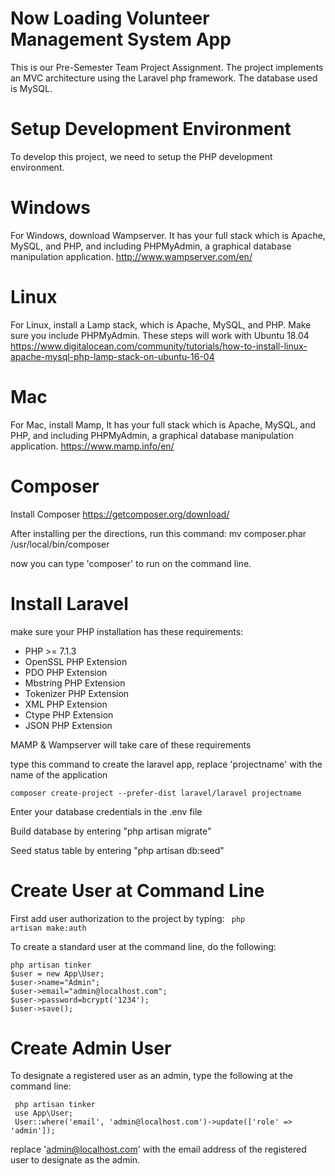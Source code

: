 # Now Loading Volunteer Management System App

This is our Pre-Semester Team Project Assignment. The project
implements an MVC architecture using the Laravel php framework.
The database used is MySQL.

# Setup Development Environment

To develop this project, we need to setup the PHP development environment.

# Windows
For Windows, download Wampserver. It has your full stack which is Apache, MySQL, and PHP, and including PHPMyAdmin, a graphical database manipulation application.
http://www.wampserver.com/en/

# Linux
For Linux, install a Lamp stack, which is Apache, MySQL, and PHP. Make sure you include PHPMyAdmin. These steps will work with Ubuntu 18.04
https://www.digitalocean.com/community/tutorials/how-to-install-linux-apache-mysql-php-lamp-stack-on-ubuntu-16-04

# Mac
For Mac, install Mamp, It has your full stack which is Apache, MySQL, and PHP, and including PHPMyAdmin, a graphical database manipulation application.
https://www.mamp.info/en/

# Composer
Install Composer https://getcomposer.org/download/

After installing per the directions, run this command: 
mv composer.phar /usr/local/bin/composer 

now you can type 'composer' to run on the command line.

# Install Laravel

make sure your PHP installation has these requirements:

* PHP >= 7.1.3 
* OpenSSL PHP Extension 
* PDO PHP Extension 
* Mbstring PHP Extension 
* Tokenizer PHP Extension 
* XML PHP Extension 
* Ctype PHP Extension 
* JSON PHP Extension

MAMP & Wampserver will take care of these requirements

type this command to create the laravel app, replace 'projectname' with the name of the application
    
    composer create-project --prefer-dist laravel/laravel projectname

Enter your database credentials in the .env file

Build database by entering "php artisan migrate"

Seed status table by entering "php artisan db:seed"

# Create User at Command Line

First add user authorization to the project by typing:
    <code>
    php artisan make:auth
    </code>

To create a standard user at the command line, do the following:

 
    php artisan tinker
    $user = new App\User;
    $user->name="Admin";
    $user->email="admin@localhost.com";
    $user->password=bcrypt('1234');
    $user->save();
 


# Create  Admin User
To designate a registered user as an admin, type the following
at the command line:<br>
     
     php artisan tinker
     use App\User;
     User::where('email', 'admin@localhost.com')->update(['role' => 'admin']);

replace 'admin@localhost.com' with the email address of the registered
user to designate as the admin.


    

